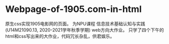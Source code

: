 # Webpage-of-1905.com-in-html
原生css实现1905电影网的页面。
为NPU课程 信息技术基础认知与实践(U14M21090.13, 2020-2021学年秋季学期) web方向大作业。
只学了四个下午的html和css写出来的大作业，代码冗长杂乱，供君娱乐。
